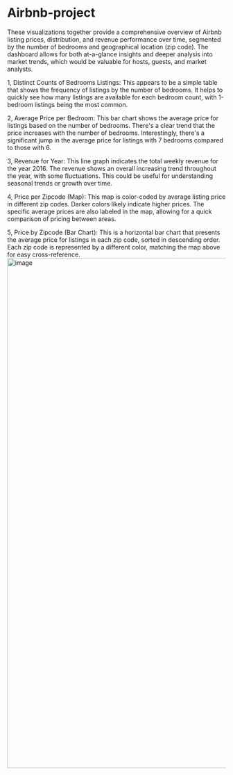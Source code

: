 # Airbnb-project

These visualizations together provide a comprehensive overview of Airbnb listing prices, distribution, and revenue performance over time, segmented by the number of bedrooms and geographical location (zip code). The dashboard allows for both at-a-glance insights and deeper analysis into market trends, which would be valuable for hosts, guests, and market analysts.

1, Distinct Counts of Bedrooms Listings: This appears to be a simple table that shows the frequency of listings by the number of bedrooms. It helps to quickly see how many listings are available for each bedroom count, with 1-bedroom listings being the most common.

2, Average Price per Bedroom: This bar chart shows the average price for listings based on the number of bedrooms. There's a clear trend that the price increases with the number of bedrooms. Interestingly, there's a significant jump in the average price for listings with 7 bedrooms compared to those with 6.

3, Revenue for Year: This line graph indicates the total weekly revenue for the year 2016. The revenue shows an overall increasing trend throughout the year, with some fluctuations. This could be useful for understanding seasonal trends or growth over time.

4, Price per Zipcode (Map): This map is color-coded by average listing price in different zip codes. Darker colors likely indicate higher prices. The specific average prices are also labeled in the map, allowing for a quick comparison of pricing between areas.

5, Price by Zipcode (Bar Chart): This is a horizontal bar chart that presents the average price for listings in each zip code, sorted in descending order. Each zip code is represented by a different color, matching the map above for easy cross-reference.
<img width="1174" alt="image" src="https://github.com/ZSS57/Airbnb-project/assets/101138757/82253566-8583-4b0b-b4e0-c26a1e705661">
